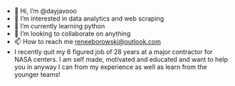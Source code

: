 - 👋 Hi, I’m @dayjavooo
- 👀 I’m interested in data analytics and web scraping
- 🌱 I’m currently learning python
- 💞️ I’m looking to collaborate on anything
- 📫 How to reach me reneeborowski@outlook.com
- I recently quit my 6 figured job of 28 years at a major contractor for NASA centers. I am self made, motivated and educated and want to help you in anyway I can from my experience as well as learn from the younger teams!

<!---
dayjavooo/dayjavooo is a ✨ special ✨ repository because its `README.md` (this file) appears on your GitHub profile.
You can click the Preview link to take a look at your changes.
--->
